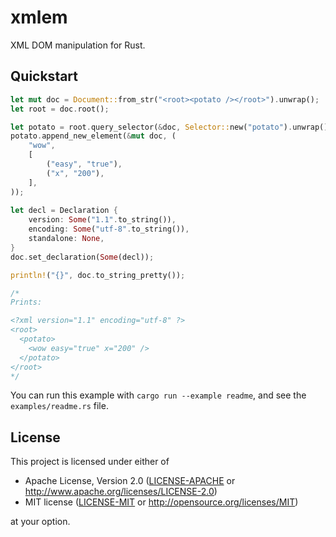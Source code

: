 # xmlem

XML DOM manipulation for Rust.

## Quickstart

```rust
let mut doc = Document::from_str("<root><potato /></root>").unwrap();
let root = doc.root();

let potato = root.query_selector(&doc, Selector::new("potato").unwrap()).unwrap();
potato.append_new_element(&mut doc, (
    "wow",
    [
        ("easy", "true"),
        ("x", "200"),
    ],
));
    
let decl = Declaration {
    version: Some("1.1".to_string()),
    encoding: Some("utf-8".to_string()),
    standalone: None,
}
doc.set_declaration(Some(decl));

println!("{}", doc.to_string_pretty());

/*
Prints:

<?xml version="1.1" encoding="utf-8" ?>
<root>
  <potato>
    <wow easy="true" x="200" />
  </potato>
</root>
*/
```

You can run this example with `cargo run --example readme`, and see the `examples/readme.rs` file.

## License

This project is licensed under either of

 * Apache License, Version 2.0 ([LICENSE-APACHE](LICENSE-APACHE) or http://www.apache.org/licenses/LICENSE-2.0)
 * MIT license ([LICENSE-MIT](LICENSE-MIT) or http://opensource.org/licenses/MIT)

at your option.